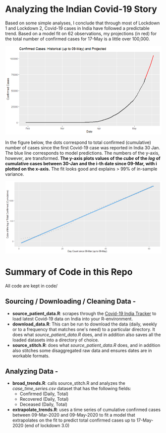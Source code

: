 # Analyzing the Indian Covid-19 Story

Based on some simple analyses, I conclude that through most of Lockdown 1 and Lockdown 2, Covid-19 cases in India have followed a predictable trend. Based on a model fit on 62 observations, my projections (in red) for the total number of confirmed cases for 17-May is a little over 100,000. 

![Figure 1: Anticipated Trends between 10-May and 17-May based on Historical Trends](output/plots/plot_01.png)

In the figure below, the dots correspond to total confirmed (cumulative) number of cases since the first Covid-19 case was reported in India 30 Jan. The blue line corresponds to model predictions. The numbers of the y-axis, however, are transformed.  **The y-axis plots values of the *cube* of the *log* of cumulative cases between 30-Jan and the i-th date since 09-Mar, with i plotted on the x-axis.**
The fit looks good and explains > 99% of in-sample variance.

![Figure 2: Goodness-of-Fit](output/plots/plot_02.png)

# Summary of Code in this Repo

All code are kept in code/

## Sourcing / Downloading / Cleaning Data -
- **source_patient_data.R**: scrapes through the [Covid-19 India Tracker](https://api.covid19india.org/) to load latest Covid-19 data on India into your R-environment.
- **download_data.R**: This can be run to download the data (daily, weekly or to a frequency that matches one's need) to a particular directory. It does what *source_patient_data.R* does, and in addition also saves all the loaded datasets into a directory of choice.
- **source_stitch.R**: does what *source_patient_data.R* does, and in addition also stitches some disaggregated raw data and ensures dates are in workable formats.



## Analyzing Data -
- **broad_trends.R**: calls source_stitch.R and analyzes the *case_time_series.csv* dataset that has the following fields:
	* Confirmed (Daily, Total)
	* Recovered (Daily, Total)
	* Deceased (Daily, Total)
- **extrapolate_trends.R**: uses a time series of cumulative confirmed cases between 09-Mar-2020 and 09-May-2020 to fit a model that extrapolates on the fit to predict total confirmed cases up to 17-May-2020 (end of lockdown 3.0)
